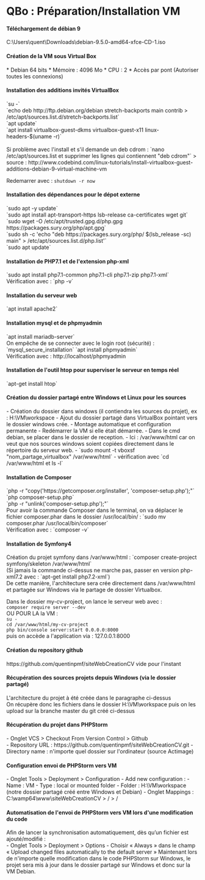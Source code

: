 # QBo : Préparation/Installation VM

<h4>Téléchargement de débian 9</h4>
C:\Users\quent\Downloads\debian-9.5.0-amd64-xfce-CD-1.iso

<h4>Création de la VM sous Virtual Box</h4>
* Debian 64 bits 
* Mémoire : 4096 Mo 
* CPU : 2
* Accès par pont (Autoriser toutes les connexions)

<h4>Installation des additions invités VirtualBox</h4>
`su -` <br>
`echo deb http://ftp.debian.org/debian stretch-backports main contrib > /etc/apt/sources.list.d/stretch-backports.list` <br>
`apt update` <br>
`apt install virtualbox-guest-dkms virtualbox-guest-x11 linux-headers-$(uname -r)` <br>
<br>
Si problème avec l'install et s'il demande un deb cdrom : 
`nano /etc/apt/sources.list et supprimer les lignes qui contiennent "deb cdrom"`
> source : http://www.codebind.com/linux-tutorials/install-virtualbox-guest-additions-debian-9-virtual-machine-vm

Redemarrer avec :
`shutdown -r now`
 
<h4>Installation des dépendances pour le dépot externe</h4>
`sudo apt -y update` <br>
`sudo apt install apt-transport-https lsb-release ca-certificates wget git` <br> 
`sudo wget -O /etc/apt/trusted.gpg.d/php.gpg https://packages.sury.org/php/apt.gpg`<br>
`sudo sh -c 'echo "deb https://packages.sury.org/php/ $(lsb_release -sc) main" > /etc/apt/sources.list.d/php.list'` <br>
`sudo apt update` <br>

<h4>Installation de PHP7.1 et de l'extension php-xml</h4>
`sudo apt install php7.1-common php7.1-cli php7.1-zip php7.1-xml`<br>
Vérification avec : `php -v`<br>

<h4>Installation du serveur web</h4>
`apt install apache2`

<h4>Installation mysql et de phpmyadmin</h4>
`apt install mariadb-server` <br>
On empêche de se connecter avec le login root (sécurité) : `mysql_secure_installation`
`apt install phpmyadmin` <br>
Vérification avec : http://localhost/phpmyadmin

<h4>Installation de l'outil htop pour superviser le serveur en temps réel</h4>
`apt-get install htop`

<h4>Création du dossier partagé entre Windows et Linux pour les sources</h4>
- Création du dossier dans windows (il contiendra les sources du projet), ex : H:\VM\workspace
- Ajout du dossier partagé dans VirtualBox pointant vers le dossier windows crée. 
  - Montage automatique et  configuration permanente
  - Redémarrer la VM si elle était démarrée.
- Dans le cmd debian, se placer dans le dossier de reception. 
  - Ici : /var/www/html car on veut que nos sources windows soient copiées directement dans le répertoire du serveur web.
  - `sudo mount -t vboxsf "nom_partage_virtualbox" /var/www/html`
  - vérification avec `cd /var/www/html et ls -l`
  
<h4>Installation de Composer</h4>
`php -r "copy('https://getcomposer.org/installer', 'composer-setup.php');"`<br>
`php composer-setup.php`<br>
`php -r "unlink('composer-setup.php');"`<br>
Pour avoir la commande Composer dans le terminal, on va déplacer le fichier composer.phar dans le dossier /usr/local/bin/ :
`sudo mv composer.phar /usr/local/bin/composer`<br>
Vérification avec : `composer -v`<br>

<h4>Installation de Symfony4</h4>
Création du projet symfony dans /var/www/html : `composer create-project symfony/skeleton /var/www/html` <br>
(Si jamais la commande ci-dessus ne marche pas, passer en version php-xml7.2 avec : `apt-get install php7.2-xml`) <br>
De cette manière, l'architecture sera crée directement dans /var/www/html et partagée sur Windows via le partage de dossier Virtualbox. 

Dans le dossier my-cv-project, on lance le serveur web avec : <br>
`composer require server --dev` <br>
OU POUR LA la VM : <br>
`su -` <br>
`cd /var/www/html/my-cv-project` <br>
`php bin/console server:start 0.0.0.0:8000` <br>
puis on accède a l'application via : 127.0.0.1:8000 <br>

<h4>Création du repository github</h4>
https://github.com/quentinpmf/siteWebCreationCV vide pour l'instant

<h4>Récupération des sources projets depuis Windows (via le dossier partagé)</h4>
L'architecture du projet à été créée dans le paragraphe ci-dessus <br>
On récupère donc les fichiers dans le dossier H:\VM\workspace puis on les upload sur la branche master du git créé ci-dessus <br>

<h4>Récupération du projet dans  PHPStorm</h4>
- Onglet VCS > Checkout From Version Control > Github <br>
- Repository URL : https://github.com/quentinpmf/siteWebCreationCV.git
- Directory name : n'importe quel dossier sur l'ordinateur (source Actimage)

<h4>Configuration envoi de PHPStorm vers VM</h4>
- Onglet Tools > Deployment > Configuration
- Add new configuration : 
  - Name : VM
  - Type : local or mounted folder
  - Folder : H:\VM\workspace (notre dossier partagé créé entre Windows et Debian)
  - Onglet Mappings : C:\wamp64\www\siteWebCreationCV > / > / 

<h4>Automatisation de l'envoi de PHPStorm vers VM lors d'une modification du code</h4>
Afin de lancer la synchronisation automatiquement, dès qu’un fichier est ajouté/modifié : <br>
- Onglet Tools > Deployment > Options
- Choisir « Always » dans le champ « Upload changed files automatically to the default server »
Maintenant lors de n'importe quelle modification dans le code PHPStorm sur Windows, le projet sera mis à jour dans le dossier partagé sur Windows et donc sur la VM Debian.
